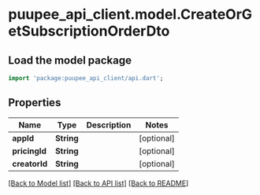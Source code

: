 # puupee_api_client.model.CreateOrGetSubscriptionOrderDto

## Load the model package
```dart
import 'package:puupee_api_client/api.dart';
```

## Properties
Name | Type | Description | Notes
------------ | ------------- | ------------- | -------------
**appId** | **String** |  | [optional] 
**pricingId** | **String** |  | [optional] 
**creatorId** | **String** |  | [optional] 

[[Back to Model list]](../README.md#documentation-for-models) [[Back to API list]](../README.md#documentation-for-api-endpoints) [[Back to README]](../README.md)



